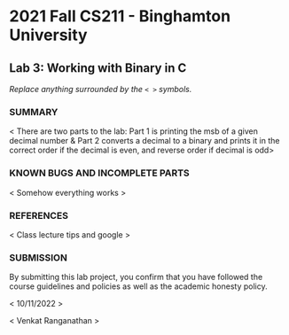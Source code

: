# 2021 Fall CS211 - Binghamton University

## Lab 3: Working with Binary in C

*Replace anything surrounded by the `< >` symbols.*

### SUMMARY

< There are two parts to the lab: Part 1 is printing the msb of a given decimal number & Part 2
 converts a decimal to a binary and prints it in the correct order if the decimal is even, and reverse
 order if decimal is odd>

### KNOWN BUGS AND INCOMPLETE PARTS

< Somehow everything works >

### REFERENCES

< Class lecture tips and google >

### SUBMISSION

By submitting this lab project, you confirm that you have followed the course guidelines and policies as well as the academic honesty policy.

< 10/11/2022 >

< Venkat Ranganathan >

